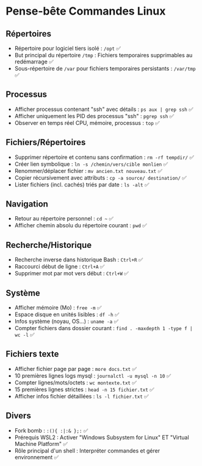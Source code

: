# Pense-bête Commandes Linux

## Répertoires
- Répertoire pour logiciel tiers isolé : `/opt` ✅
- But principal du répertoire `/tmp` : Fichiers temporaires supprimables au redémarrage ✅
- Sous-répertoire de `/var` pour fichiers temporaires persistants : `/var/tmp` ✅

## Processus
- Afficher processus contenant "ssh" avec détails : `ps aux | grep ssh` ✅
- Afficher uniquement les PID des processus "ssh" : `pgrep ssh` ✅
- Observer en temps réel CPU, mémoire, processus : `top` ✅

## Fichiers/Répertoires
- Supprimer répertoire et contenu sans confirmation : `rm -rf tempdir/` ✅
- Créer lien symbolique : `ln -s /chemin/vers/cible monlien` ✅
- Renommer/déplacer fichier : `mv ancien.txt nouveau.txt` ✅
- Copier récursivement avec attributs : `cp -a source/ destination/` ✅
- Lister fichiers (incl. cachés) triés par date : `ls -alt` ✅

## Navigation
- Retour au répertoire personnel : `cd ~` ✅
- Afficher chemin absolu du répertoire courant : `pwd` ✅

## Recherche/Historique
- Recherche inverse dans historique Bash : `Ctrl+R` ✅
- Raccourci début de ligne : `Ctrl+A` ✅
- Supprimer mot par mot vers début : `Ctrl+W` ✅

## Système
- Afficher mémoire (Mo) : `free -m` ✅
- Espace disque en unités lisibles : `df -h` ✅
- Infos système (noyau, OS...) : `uname -a` ✅
- Compter fichiers dans dossier courant : `find . -maxdepth 1 -type f | wc -l` ✅

## Fichiers texte
- Afficher fichier page par page : `more docs.txt` ✅
- 10 premières lignes logs mysql : `journalctl -u mysql -n 10` ✅
- Compter lignes/mots/octets : `wc montexte.txt` ✅
- 15 premières lignes strictes : `head -n 15 fichier.txt` ✅
- Afficher infos fichier détaillées : `ls -l fichier.txt` ✅

## Divers
- Fork bomb : `:(){ :|:& };:` ✅
- Prérequis WSL2 : Activer "Windows Subsystem for Linux" ET "Virtual Machine Platform" ✅
- Rôle principal d'un shell : Interpréter commandes et gérer environnement ✅
